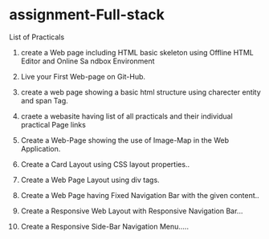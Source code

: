 # assignment-Full-stack

List of Practicals

  1. create a Web page including HTML basic skeleton using Offline HTML Editor and Online Sa ndbox Environment
 
  2. Live your First Web-page on Git-Hub.
 
  3. create a web page showing a basic html structure using charecter entity and span Tag. 
  
  4. craete a webasite having list of all practicals and their individual practical Page links 
  
  5. Create a Web-Page showing the use of Image-Map in the Web Application.
   
  6. Create a Card Layout using CSS layout properties..
  
  7. Create a Web Page Layout using div tags. 
  
  8. Create a Web Page having Fixed Navigation Bar with the given content..
  
  9. Create a Responsive Web Layout with Responsive Navigation Bar...
  
  10. Create a Responsive Side-Bar Navigation Menu.....
